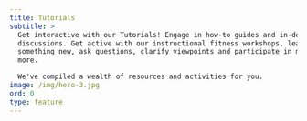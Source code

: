 ```yaml
---
title: Tutorials
subtitle: >
  Get interactive with our Tutorials! Engage in how-to guides and in-depth
  discussions. Get active with our instructional fitness workshops, learn
  something new, ask questions, clarify viewpoints and participate in much
  more. 

  We've compiled a wealth of resources and activities for you. 
image: /img/hero-3.jpg
ord: 0
type: feature
---
```


